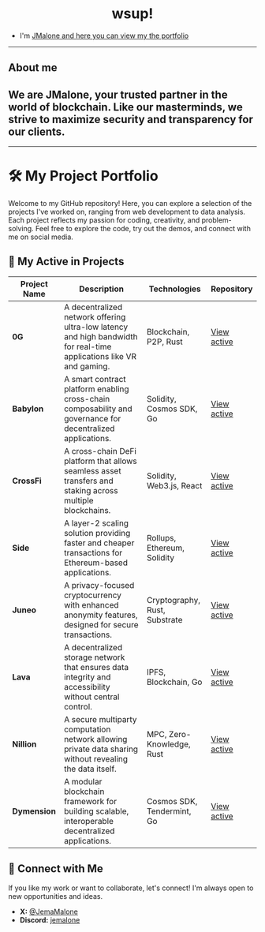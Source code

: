 

<h1 align=center>wsup!</h1>
<div>
  <ul>
    <li>I'm <a href="https://jmalone.gitbook.io/jmalone"> JMalone and here you can view my the portfolio </a></li>
  </ul>
</div>

---
## About me
## We are JMalone, your trusted partner in the world of blockchain. Like our masterminds, we strive to maximize security and transparency for our clients.
---

# 🛠️ My Project Portfolio

Welcome to my GitHub repository! Here, you can explore a selection of the projects I've worked on, ranging from web development to data analysis. Each project reflects my passion for coding, creativity, and problem-solving. Feel free to explore the code, try out the demos, and connect with me on social media.

## 🚀 My Active in Projects

| Project Name | Description | Technologies | Repository |
|--------------|-------------|--------------|-------------|
| **0G** | A decentralized network offering ultra-low latency and high bandwidth for real-time applications like VR and gaming. | Blockchain, P2P, Rust | [View active](https://explorer.validator247.com/zero-gravity-testnet/staking/0gvaloper1teglxdw4f69h7tc9wxw78nu9q4k4kg33pwplrx) |
| **Babylon** | A smart contract platform enabling cross-chain composability and governance for decentralized applications. | Solidity, Cosmos SDK, Go | [View active](https://github.com/babylonchain/networks/pull/299) |
| **CrossFi** | A cross-chain DeFi platform that allows seamless asset transfers and staking across multiple blockchains. | Solidity, Web3.js, React | [View active](https://test.xfiscan.com/validators/mxvaloper1d5vdaj0plktfw409tqhh44lwynx8r3ddr077zw) |
| **Side** | A layer-2 scaling solution providing faster and cheaper transactions for Ethereum-based applications. | Rollups, Ethereum, Solidity | [View active](https://testnet.side.explorers.guru/not-found) |
| **Juneo** | A privacy-focused cryptocurrency with enhanced anonymity features, designed for secure transactions. | Cryptography, Rust, Substrate | [View active](https://socotra.mcnscan.io/chain/RiGmRejNtEiwwL8dFtWfV5A8mbg7oFMwhFjLcteNYFXKsBzKY) |
| **Lava** | A decentralized storage network that ensures data integrity and accessibility without central control. | IPFS, Blockchain, Go | [View active](https://explorer.nodestake.org/lava-testnet/staking/lava@valoper1pfjmntc5qtdzys37q4rgkgz4h2nt3sxz4zx33l) |
| **Nillion** | A secure multiparty computation network allowing private data sharing without revealing the data itself. | MPC, Zero-Knowledge, Rust | [View active](https://testnet.nillion.explorers.guru/validator/nillionvaloper18yevchysrxy6hfv502xtu2rcchcfarrwe7t9x6) |
| **Dymension** | A modular blockchain framework for building scalable, interoperable decentralized applications. | Cosmos SDK, Tendermint, Go | [View active](https://devnet.dymension.xyz/rollapp/jmalone_2241466-1/metrics) |

## 📱 Connect with Me

If you like my work or want to collaborate, let's connect! I'm always open to new opportunities and ideas.

- **X:** [@JemaMalone](https://x.com/JemaMalone)
- **Discord:** [jemalone](https://discord.com/users/961409423828455424)
